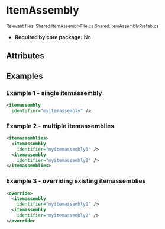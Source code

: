 # ItemAssembly

<sup>Relevant files: [Shared:ItemAssemblyFile.cs](https://github.com/Regalis11/Barotrauma/blob/master/Barotrauma/BarotraumaShared/SharedSource/ContentManagement/ContentFile/ItemAssemblyFile.cs) [Shared:ItemAssemblyPrefab.cs](https://github.com/Regalis11/Barotrauma/blob/master/Barotrauma/BarotraumaShared/SharedSource/Map/ItemAssemblyPrefab.cs)</sup>

- **Required by core package:** No

## Attributes



## Examples

### Example 1 - single itemassembly

```xml
<itemassembly
  identifier="myitemassembly" />
```

### Example 2 - multiple itemassemblies

```xml
<itemassemblies>
  <itemassembly
    identifier="myitemassembly1" />
  <itemassembly
    identifier="myitemassembly2" />
</itemassemblies>
```

### Example 3 - overriding existing itemassemblies

```xml
<override>
  <itemassembly
    identifier="myitemassembly1" />
  <itemassembly
    identifier="myitemassembly2" />
</override>
```

